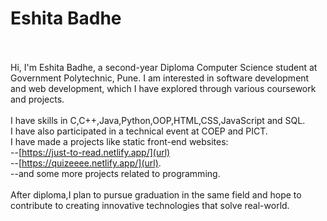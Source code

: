 # Eshita Badhe
<br><br>
Hi, I'm Eshita Badhe, a second-year Diploma Computer Science student at Government Polytechnic, Pune. I am interested in software development and web development, which I have explored through various coursework and projects.<br><br>
I have skills in C,C++,Java,Python,OOP,HTML,CSS,JavaScript and SQL.<br>
I have also participated in a technical event at COEP and PICT. <br>
I have made a projects like static front-end websites: <br> 
--[https://just-to-read.netlify.app/](url)
<br>
--[https://quizeeee.netlify.app/](url).
<br>
--and some more projects related to programming.
<br><br>
After diploma,I plan to pursue graduation in the same field and hope to contribute to creating innovative technologies that solve real-world.
